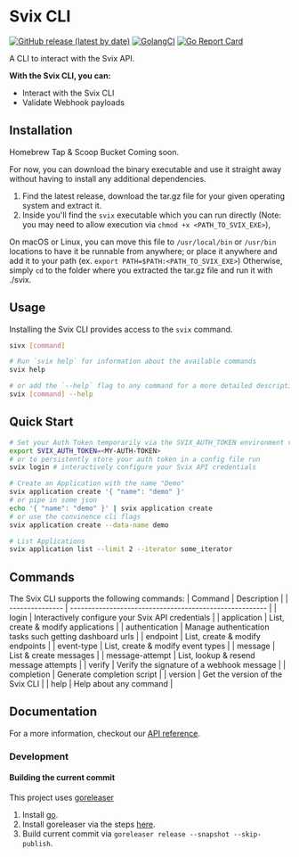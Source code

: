 # Svix CLI

[![GitHub release (latest by date)][release-img]][release]
[![GolangCI][golangci-lint-img]][golangci-lint]
[![Go Report Card][report-card-img]][report-card]

A CLI to interact with the Svix API.

**With the Svix CLI, you can:**

- Interact with the Svix CLI
- Validate Webhook payloads


## Installation

Homebrew Tap & Scoop Bucket Coming soon.

For now, you can download the binary executable and use it straight away without having to install any additional dependencies.
1) Find the latest release, download the tar.gz file for your given operating system and extract it.
2) Inside you'll find the `svix` executable which you can run directly (Note: you may need to allow execution via `chmod +x <PATH_TO_SVIX_EXE>`),

On macOS or Linux, you can move this file to `/usr/local/bin` or `/usr/bin` locations to have it be runnable from anywhere; or place it anywhere and add it to your path (ex. `export PATH=$PATH:<PATH_TO_SVIX_EXE>`) Otherwise, simply `cd` to the folder where you extracted the tar.gz file and run it with ./svix.


## Usage

Installing the Svix CLI provides access to the `svix` command.

```sh
sivx [command]

# Run `svix help` for information about the available commands
svix help

# or add the `--help` flag to any command for a more detailed description and list of flags
svix [command] --help
```


## Quick Start

```sh
# Set your Auth Token temporarily via the SVIX_AUTH_TOKEN environment variable
export SVIX_AUTH_TOKEN=<MY-AUTH-TOKEN>
# or to persistently store your auth token in a config file run
svix login # interactively configure your Svix API credentials

# Create an Application with the name "Demo"
svix application create '{ "name": "demo" }'
# or pipe in some json
echo '{ "name": "demo" }' | svix application create
# or use the convinence cli flags
svix application create --data-name demo

# List Applications
svix application list --limit 2 --iterator some_iterator 
```


## Commands

The Svix CLI supports the following commands:
| Command         | Description                                             |
| --------------- | ------------------------------------------------------- |
| login           | Interactively configure your Svix API credentials       |
| application     | List, create & modify applications                      |
| authentication  | Manage authentication tasks such getting dashboard urls |
| endpoint        | List, create & modify endpoints                         |
| event-type      | List, create & modify event types                       |
| message         | List & create messages                                  |
| message-attempt | List, lookup & resend message attempts                  |
| verify          | Verify the signature of a webhook message               |
| completion      | Generate completion script                              |
| version         | Get the version of the Svix CLI                         |
| help            | Help about any command                                  |


## Documentation

For a more information, checkout our [API reference](https://docs.svix.com).


### Development

#### Building the current commit

This project uses [goreleaser](https://github.com/goreleaser/goreleaser/)
 1) Install [go](https://golang.org/doc/install).
 2) Install goreleaser via the steps [here](https://goreleaser.com/install/).
 3) Build current commit via `goreleaser release --snapshot --skip-publish`.

[release-img]: https://img.shields.io/github/v/release/svixhq/svix-cli
[release]: https://github.com/svixhq/svix-cli/releases
[golangci-lint-img]: https://github.com/svixhq/svix-cli/workflows/go-lint/badge.svg
[golangci-lint]: https://github.com/svixhq/svix-cli/actions?query=workflow%3Ago-lint
[report-card-img]: https://goreportcard.com/badge/github.com/svixhq/svix-cli
[report-card]: https://goreportcard.com/report/github.com/svixhq/svix-cli
